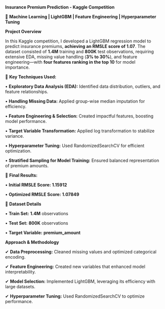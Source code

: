 **Insurance Premium Prediction - Kaggle Competition**

🚀 **Machine Learning | LightGBM | Feature Engineering | Hyperparameter Tuning**

**Project Overview**

In this Kaggle competition, I developed a LightGBM regression model to predict insurance premiums, **achieving an RMSLE score of 1.07**. The dataset consisted of **1.4M** training and **800K** test observations, requiring extensive EDA, missing value handling (**3% to 30%**), and feature engineering—with **four features ranking in the top 10** for model importance.

🔹 **Key Techniques Used:**

•	**Exploratory Data Analysis (EDA):** Identified data distribution, outliers, and feature relationships.

•	**Handling Missing Data:** Applied group-wise median imputation for efficiency.

•	**Feature Engineering & Selection:** Created impactful features, boosting model performance.

•	**Target Variable Transformation:** Applied log transformation to stabilize variance.

•	**Hyperparameter Tuning:** Used RandomizedSearchCV for efficient optimization.

•	**Stratified Sampling for Model Training:** Ensured balanced representation of premium amounts.

🎯 **Final Results:** 

•	**Initial RMSLE Score:** **1.15912**

•	**Optimized RMSLE Score:** **1.07849**

🔹 **Dataset Details**

•	**Train Set:** **1.4M** observations

•	**Test Set:** **800K** observations

•	**Target Variable:** **premium_amount**


**Approach & Methodology**  

✔ **Data Preprocessing:** Cleaned missing values and optimized categorical encoding.

✔ **Feature Engineering:** Created new variables that enhanced model interpretability.

✔ **Model Selection:** Implemented LightGBM, leveraging its efficiency with large datasets.

✔ **Hyperparameter Tuning:** Used RandomizedSearchCV to optimize performance.

